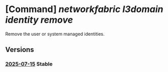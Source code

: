 # [Command] _networkfabric l3domain identity remove_

Remove the user or system managed identities.

## Versions

### [2025-07-15](/Resources/mgmt-plane/L3N1YnNjcmlwdGlvbnMve30vcmVzb3VyY2Vncm91cHMve30vcHJvdmlkZXJzL21pY3Jvc29mdC5tYW5hZ2VkbmV0d29ya2ZhYnJpYy9sM2lzb2xhdGlvbmRvbWFpbnMve30=/2025-07-15.xml) **Stable**

<!-- mgmt-plane /subscriptions/{}/resourcegroups/{}/providers/microsoft.managednetworkfabric/l3isolationdomains/{} 2025-07-15 identity -->
